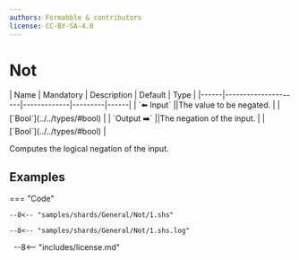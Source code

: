 ```yaml
---
authors: Formabble & contributors
license: CC-BY-SA-4.0
---
```



# Not

<div class="sh-parameters" markdown="1">
| Name | Mandatory | Description | Default | Type |
|------|---------------------|-------------|---------|------|
| `⬅️ Input` ||The value to be negated. | | [`Bool`](../../types/#bool) |
| `Output ➡️` ||The negation of the input. | | [`Bool`](../../types/#bool) |

</div>

Computes the logical negation of the input.

## Examples

=== "Code"

  ```x86asm linenums="1"
  --8<-- "samples/shards/General/Not/1.shs"
  ```

  ```
  --8<-- "samples/shards/General/Not/1.shs.log"
  ```
&nbsp;
--8<-- "includes/license.md"

